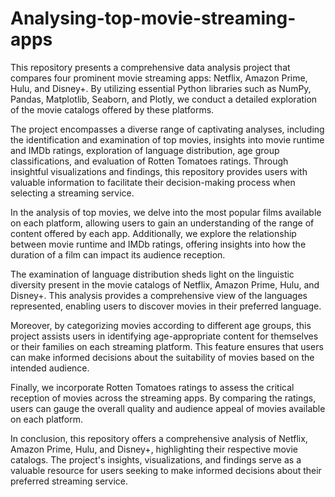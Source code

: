 # Analysing-top-movie-streaming-apps
This repository presents a comprehensive data analysis project that compares four prominent movie streaming apps: Netflix, Amazon Prime, Hulu, and Disney+. By utilizing essential Python libraries such as NumPy, Pandas, Matplotlib, Seaborn, and Plotly, we conduct a detailed exploration of the movie catalogs offered by these platforms.

The project encompasses a diverse range of captivating analyses, including the identification and examination of top movies, insights into movie runtime and IMDb ratings, exploration of language distribution, age group classifications, and evaluation of Rotten Tomatoes ratings. Through insightful visualizations and findings, this repository provides users with valuable information to facilitate their decision-making process when selecting a streaming service.

In the analysis of top movies, we delve into the most popular films available on each platform, allowing users to gain an understanding of the range of content offered by each app. Additionally, we explore the relationship between movie runtime and IMDb ratings, offering insights into how the duration of a film can impact its audience reception.

The examination of language distribution sheds light on the linguistic diversity present in the movie catalogs of Netflix, Amazon Prime, Hulu, and Disney+. This analysis provides a comprehensive view of the languages represented, enabling users to discover movies in their preferred language.

Moreover, by categorizing movies according to different age groups, this project assists users in identifying age-appropriate content for themselves or their families on each streaming platform. This feature ensures that users can make informed decisions about the suitability of movies based on the intended audience.

Finally, we incorporate Rotten Tomatoes ratings to assess the critical reception of movies across the streaming apps. By comparing the ratings, users can gauge the overall quality and audience appeal of movies available on each platform.

In conclusion, this repository offers a comprehensive analysis of Netflix, Amazon Prime, Hulu, and Disney+, highlighting their respective movie catalogs. The project's insights, visualizations, and findings serve as a valuable resource for users seeking to make informed decisions about their preferred streaming service.
